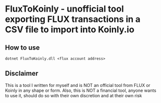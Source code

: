 # FluxToKoinly - unofficial tool exporting FLUX transactions in a CSV file to import into Koinly.io

## How to use
```
dotnet FluxToKoinly.dll <flux account address>
```

## Disclaimer
This is a tool I written for myself and is NOT an official tool from FLUX or Koinly in any shape or form. Also, this is NOT a financial tool, anyone wants to use it, should do so with their own discretion and at their own risk
